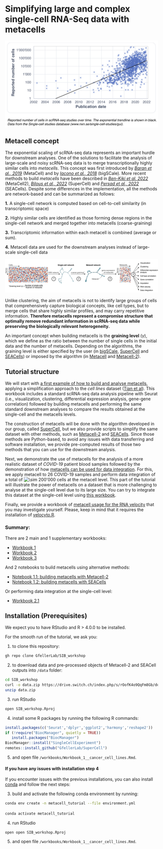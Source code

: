 Simplifying large and complex single-cell RNA-Seq data with metacells
================

![](plots/0.png)<!-- -->

## Metacell concept

The exponential scaling of scRNA-seq data represents an important hurdle
for downstream analyses. One of the solutions to facilitate the analysis
of large-scale and noisy scRNA-seq data is to merge transcriptionally
highly similar cells into *metacells*. This concept was first introduced
by [*Baran et al., 2019*](https://doi.org/10.1186/s13059-019-1812-2)
(MetaCell) and by [*Iacono et al.,
2018*](https://doi:10.1101/gr.230771.117) (bigSCale). More recent
methods to build *metacells* have been described in [*Ben-Kiki et
al. 2022*](https://doi.org/10.1186/s13059-022-02667-1) (MetaCell2),
[*Bilous et al.,
2022*](https://www.biorxiv.org/content/10.1101/2021.06.07.447430v2)
(SuperCell) and [*Persad et al.,
2022*](https://www.biorxiv.org/content/10.1101/2022.04.02.486748v1)
(SEACells). Despite some differences in the implementation, all the
methods are network-based and can be summarized as follows:

**1.** A single-cell network is computed based on cell-to-cell
similarity (in transcriptomic space)

**2.** Highly similar cells are identified as those forming dense
regions in the single-cell network and merged together into metacells
(coarse-graining)

**3.** Transcriptomic information within each metacell is combined
(average or sum).

**4.** Metacell data are used for the downstream analyses instead of
large-scale single-cell data

![](plots/1.png)<!-- -->

Unlike clustering, the aim of metacells is not to identify large groups
of cells that comprehensively capture biological concepts, like cell
types, but to merge cells that share highly similar profiles, and may
carry repetitive information. **Therefore metacells represent a
compromise structure that optimally remove redundant information in
scRNA-seq data while preserving the biologically relevant
heterogeneity.**

An important concept when building metacells is the **graining level**
(*γ*), which we define as the ratio between the number of single cells
in the initial data and the number of metacells. Depending on the
algorithms, the graining level is either specified by the user (in
[bigSCale](https://github.com/iaconogi/bigSCale2),
[SuperCell](https://github.com/GfellerLab/SuperCell) and
[SEACells](https://github.com/dpeerlab/SEACells)) or imposed by the
algorithm (in [Metacell](https://github.com/tanaylab/metacell) and
[Metacell-2](https://github.com/tanaylab/metacells)).

## Tutorial structure

We will start with [a first example of how to build and analyse
metacells](https://github.com/GfellerLab/SIB_workshop/blob/main/workbooks/Workbook_1__cancer_cell_lines.md),
applying a simplification approach to the *cell lines* dataset ([Tian et
al](https://www.nature.com/articles/s41592-019-0425-8)). This workbook
includes a standard scRNA-seq data analysis pipeline with Seurat (i.e.,
visualization, clustering, differential expression analysis, gene-gene
correlation) followed by building metacells and performing the same
standard downstream analyses to compare the results obtained at the
single-cell and the metacells levels.

The construction of metacells will be done with the algorithm developed
in our group, called
[SuperCell](https://github.com/GfellerLab/SuperCell), but we also
provide scripts to simplify the same dataset with other methods, such as
[Metacell-2](https://github.com/GfellerLab/SIB_workshop/blob/main/workbooks/Notebook_1_1__MetaCell2.ipynb)
and
[SEACells](https://github.com/GfellerLab/SIB_workshop/blob/main/workbooks/Notebook_1_2__SEACells.ipynb).
Since those methods are Python-based, to avoid any issues with data
transferring and software installation, we provide pre-computed results
of those two methods that you can use for the downstream analysis.

Next, we demonstrate the use of metacells for the analysis of a more
realistic dataset of *COVID-19* patient blood samples followed by the
demonstration of how [metacells can be used for data
integration](https://github.com/GfellerLab/SIB_workshop/blob/main/workbooks/Workbook_2__COVID19_integration.md).
For this, we apply metacell to 26 COVID-19 samples and perform data
integration of a total of
![\\sim 200'000](https://latex.codecogs.com/png.image?%5Cdpi%7B110%7D&space;%5Cbg_white&space;%5Csim%20200%27000 "\sim 200'000")
cells at the metacell level. This part of the tutorial will illustrate
the power of metacells on a dataset that is more challenging to analyse
at the single-cell level due to its large size. You can try to integrate
this dataset at the single-cell level using [this
workbook](https://github.com/GfellerLab/SIB_workshop/blob/main/workbooks/Workbook_2_1__COVID19_integration_single_cells.Rmd).

Finally, we provide a workbook of [metacell usage for the RNA
velocity](https://github.com/GfellerLab/SIB_workshop/blob/main/workbooks/Workbook_3__RNA_velocity.md)
that you may investigate yourself. Please, keep in mind that it requires
the installation of [velocyto.R](http://velocyto.org).

### Summary:

There are 2 main and 1 supplementary workbooks:

-   [Workbook
    1](https://github.com/GfellerLab/SIB_workshop/blob/main/workbooks/Workbook_1__cancer_cell_lines.md)
-   [Workbook
    2](https://github.com/GfellerLab/SIB_workshop/blob/main/workbooks/Workbook_2__COVID19_integration.md)
-   [Workbook
    3](https://github.com/GfellerLab/SIB_workshop/blob/main/workbooks/Workbook_3__RNA_velocity.md)

And 2 notebooks to build metacells using alternative methods:

-   [Notebook 1.1: building metacells with
    Metacell-2](https://github.com/GfellerLab/SIB_workshop/blob/main/workbooks/Notebook_1_1__MetaCell2.ipynb)
-   [Notebook 1.2: building metacells with
    SEACells](https://github.com/GfellerLab/SIB_workshop/blob/main/workbooks/Notebook_1_2__SEACells.ipynb)

Or performing data integration at the single-cell level:

-   [Workbook
    2.1](https://github.com/GfellerLab/SIB_workshop/blob/main/workbooks/Workbook_2_1__COVID19_integration_single_cells.Rmd)

## Installation (Prerequisites)

We expect you to have RStudio and R \> 4.0.0 to be installed.

For the smooth run of the tutorial, we ask you:

1.  to clone this repository:

``` bash
gh repo clone GfellerLab/SIB_workshop
```

2.  to download data and pre-processed objects of Metacell-2 and SEACell
    outputs into `/data` folder:

``` bash
cd SIB_workshop
curl -o data.zip https://drive.switch.ch/index.php/s/rOofK4o9QqFm8Gb/download
unzip data.zip
```

3.  run RStudio

``` bash
open SIB_workshop.Rproj
```

4.  install some R packages by running the following R commands:

``` r
install.packages(c('Seurat','dplyr','ggplot2','harmony','reshape2'))
if (!require("BiocManager", quietly = TRUE))
   install.packages("BiocManager")
BiocManager::install("SingleCellExperiment")
remotes::install_github("GfellerLab/SuperCell")
```

5.  and open file `/workbooks/Workbook_1__cancer_cell_lines.Rmd`.

#### If you have any issues with installation step **4**

If you encounter issues with the previous installations, you can also
install
[conda](https://docs.conda.io/projects/conda/en/latest/user-guide/install/index.html#regular-installation)
and follow the next steps:

3.  build and activate the following conda environment by running:

``` bash
conda env create -n metacell_tutorial --file environment.yml

conda activate metacell_tutorial 
```

4.  run RStudio

``` bach
open open SIB_workshop.Rproj
```

5.  and open file `/workbooks/Workbook_1__cancer_cell_lines.Rmd`.
